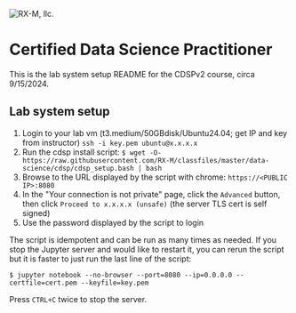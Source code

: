 ![RX-M, llc.](http://rx-m.com/rxm-cnc.svg)


# Certified Data Science Practitioner

This is the lab system setup README for the CDSPv2 course, circa 9/15/2024.


## Lab system setup

1. Login to your lab vm (t3.medium/50GBdisk/Ubuntu24.04; get IP and key from instructor)
   `ssh -i key.pem ubuntu@x.x.x.x`
2. Run the cdsp install script:
   `$ wget -O- https://raw.githubusercontent.com/RX-M/classfiles/master/data-science/cdsp/cdsp_setup.bash | bash`
4. Browse to the URL displayed by the script with chrome: `https://<PUBLIC IP>:8080`
5. In the "Your connection is not private" page, click the `Advanced` button, then click `Proceed to x.x.x.x (unsafe)`
   (the server TLS cert is self signed)
6. Use the password displayed by the script to login

The script is idempotent and can be run as many times as needed. If you stop the Jupyter server
and would like to restart it, you can rerun the script but it is faster to just run the last line
of the script:

```
$ jupyter notebook --no-browser --port=8080 --ip=0.0.0.0 --certfile=cert.pem --keyfile=key.pem
```

Press `CTRL+C` twice to stop the server.
